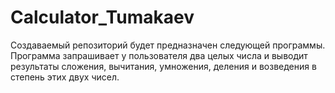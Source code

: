 # Calculator_Tumakaev
Создаваемый репозиторий будет предназначен следующей программы. Программа запрашивает у пользователя два целых числа и выводит результаты сложения, вычитания, умножения, деления и возведения в степень этих двух чисел.
